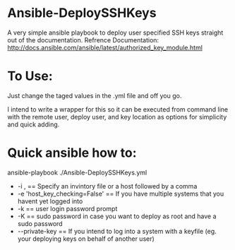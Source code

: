 # Ansible-DeploySSHKeys
A very simple ansible playbook to deploy user specified SSH keys straight out of the documentation.
Refrence Documentation: http://docs.ansible.com/ansible/latest/authorized_key_module.html

# To Use:
Just change the taged values in the .yml file and off you go. 


I intend to write a wrapper for this so it can be executed from command line with the remote user, deploy user, and key location as options for simplicity and quick adding.


# Quick ansible how to:
ansible-playbook <options> ./Ansible-DeploySSHKeys.yml
* -i <host>, == Specify an invintory file or a host followed by a comma
* -e 'host_key_checking=False' == If you have multiple systems that you havent yet logged into
* -k == user login password prompt
* -K == sudo password in case you want to deploy as root and have a sudo password
* --private-key <keyfile> == If you intend to log into a system with a keyfile (eg. your deploying keys on behalf of another user)
